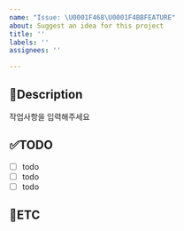 ```yaml
---
name: "Issue: \U0001F468‍\U0001F4BBFEATURE"
about: Suggest an idea for this project
title: ''
labels: ''
assignees: ''

---
```


📝Description
-
작업사항을 입력해주세요

✅TODO
-
- [ ] todo
- [ ] todo
- [ ] todo

👀ETC
-

